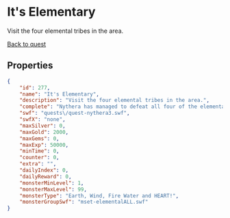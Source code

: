 # It's Elementary

Visit the four elemental tribes in the area.

[Back to quest](../quests.md)

## Properties

```json
{
    "id": 277,
    "name": "It's Elementary",
    "description": "Visit the four elemental tribes in the area.",
    "complete": "Nythera has managed to defeat all four of the elemental tribes leaders... making them distrusting of any adventurer in the area.",
    "swf": "quests\/quest-nythera3.swf",
    "swfX": "none",
    "maxSilver": 0,
    "maxGold": 2000,
    "maxGems": 0,
    "maxExp": 50000,
    "minTime": 0,
    "counter": 0,
    "extra": "",
    "dailyIndex": 0,
    "dailyReward": 0,
    "monsterMinLevel": 1,
    "monsterMaxLevel": 99,
    "monsterType": "Earth, Wind, Fire Water and HEART!",
    "monsterGroupSwf": "mset-elementalALL.swf"
}
```

